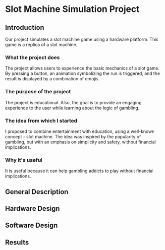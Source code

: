 # Slot Machine Simulation Project

## Introduction
Our project simulates a slot machine game using a hardware platform. This game is a replica of a slot machine.

### What the project does
The project allows users to experience the basic mechanics of a slot game. By pressing a button, an animation symbolizing the run is triggered, and the result is displayed by a combination of emojis.

### The purpose of the project
The project is educational. Also, the goal is to provide an engaging experience to the user while learning about the logic of gambling.

### The idea from which I started
I proposed to combine entertainment with education, using a well-known concept - slot machine. The idea was inspired by the popularity of gambling, but with an emphasis on simplicity and safety, without financial implications.

### Why it's useful
It is useful because it can help gambling addicts to play without financial implications.

## General Description

## Hardware Design

## Software Design

## Results

   


   
